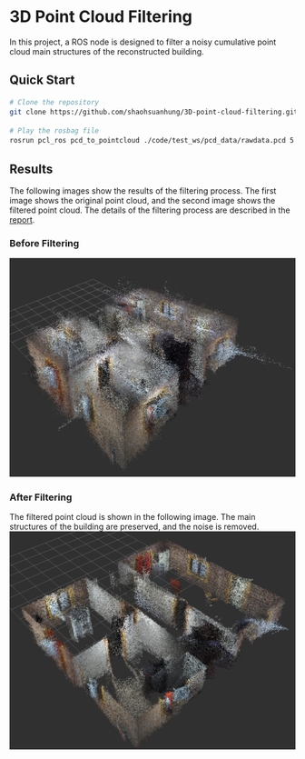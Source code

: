 # 3D Point Cloud Filtering
In this project, a ROS node is designed to filter a noisy cumulative point cloud main structures of the reconstructed building.

## Quick Start
```bash
# Clone the repository
git clone https://github.com/shaohsuanhung/3D-point-cloud-filtering.git  

# Play the rosbag file
rosrun pcl_ros pcd_to_pointcloud ./code/test_ws/pcd_data/rawdata.pcd 5  _frame_id:=/map
```

## Results
The following images show the results of the filtering process. The first image shows the original point cloud, and the second image shows the filtered point cloud. The details of the filtering process are described in the [report](./3DCV_final_project_3.pdf).
### Before Filtering
![](./result/before_corner1.PNG)
### After Filtering
The filtered point cloud is shown in the following image. The main structures of the building are preserved, and the noise is removed.
![](./result/after_corner1.png)

